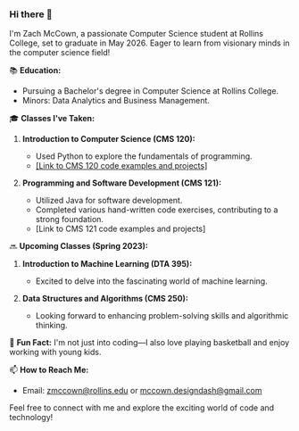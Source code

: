 ### Hi there 👋

I'm Zach McCown, a passionate Computer Science student at Rollins College, set to graduate in May 2026. Eager to learn from visionary minds in the computer science field!

📚 **Education:**
- Pursuing a Bachelor's degree in Computer Science at Rollins College.
- Minors: Data Analytics and Business Management.

🎓 **Classes I've Taken:**
1. **Introduction to Computer Science (CMS 120):**
   - Used Python to explore the fundamentals of programming.
   - [[Link to CMS 120 code examples and projects]](https://github.com/zmccown26/Intro-to-Computer-Science)

2. **Programming and Software Development (CMS 121):**
   - Utilized Java for software development.
   - Completed various hand-written code exercises, contributing to a strong foundation.
   - [Link to CMS 121 code examples and projects]

🔜 **Upcoming Classes (Spring 2023):**
1. **Introduction to Machine Learning (DTA 395):**
   - Excited to delve into the fascinating world of machine learning.

2. **Data Structures and Algorithms (CMS 250):**
   - Looking forward to enhancing problem-solving skills and algorithmic thinking.

🏀 **Fun Fact:**
I'm not just into coding—I also love playing basketball and enjoy working with young kids.

📫 **How to Reach Me:**
- Email: zmccown@rollins.edu or mccown.designdash@gmail.com

Feel free to connect with me and explore the exciting world of code and technology!




